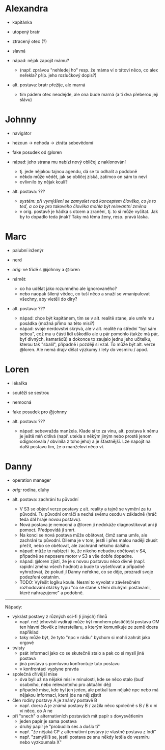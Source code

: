 # Alexandra

- kapitánka
- utopený bratr
- ztracený otec (?)
- slavná
- nápad: nějak zapojit mámu?
    - (např. zprávou "nehledej ho" resp. že máma ví o tátovi něco, co alex neřekla? příp. jeho rozlučkový dopis?)

- alt. postava: bratr přežije, ale marná
    - tím pádem otec neodejde, ale ona bude marná (a ti dva přeberou její slávu)

# Johnny

- navigátor
- hezoun → nehoda → ztráta sebevědomí
- fake posudek od @loren
- nápad: jeho strana mu nabízí nový obličej z naklonování
    - tj. jede nějakou tajnou agendu, dá se to odhalit a podobně
    - někdo může vědět, jak se obličej získá, zatímco on sám to neví
    - ovlivnilo by nějak kouli?

- alt. postava: ???
    - _systém: při vymýšlení se zamyslet nad konceptem člověka, co je to teď, a co by pro takového člověka mohla být relevantní změna_
    - v orig. postavě je hádka s otcem a zranění, tj. to si může vyčítat. Jak by to dopadlo teda jinak? Taky má téma ženy, resp. pravá láska.

# Marc

- palubní inženýr
- nerd
- _orig:_ ve třídě s @johnny a @loren
- námět:
    - co ho udělat jako rozumného ale ignorovaného?
    - nebo naopak šílený vědec, co tuší něco a snaží se vmanipulovat všechny, aby vletěli do díry?

- alt. postava: ???
    - nápad: chce být kapitánem, tím se v alt. realitě stane, ale umře mu posádka (možná přímo na této misi?)
    - nápad: svoje nerdovství skrývá, ale v alt. realitě na střední "byl sám sebou", což mu u části lidí uškodilo ale u pár pomohlo (takže má pár, byť divných, kamarádů) a dokonce to zaujalo jednu jeho učitelku, kterou tak "sbalil", případně i později si vzal. To může být alt. verze @loren. Ale nemá drajv dělat výzkumy / lety do vesmíru / apod.

# Loren

- lékařka
- soutěží se sestrou
- nemocná
- fake posudek pro @johnny

- alt. postava: ???
    - nápad: sebevražda manžela. Klade si to za vinu, alt. postava k němu je ještě míň citlivá (např. utekla s někým jiným nebo prostě jenom odignorovala / obvinila z toho jeho) a je šťastnější. Lze napojit na další postavu tím, že o manželovi něco ví.

# Danny

- operation manager
- _orig:_ rodina, dluhy

- alt. postava: zachrání tu původní
    - V S3 se objeví verze postavy z alt. reality a tajně se vymění za tu původní. Tu původní omráčí a nechá svému osodu v základně (hráč teda dál hraje novou postavu).
    - Nová postava je nemocná a @loren ji nedokáže diagnostikovat ani jí pomoct. Předpovídá jí smrt.
    - Na konci se nová postava může obětovat, čímž sama umře, ale zachrání tu původní. Dilema je v tom, jestli i přes malou naději zkusit přežít, nebo se obětovat, ale zachránit někoho dalšího.
    - nápad: může to nabízet i to, že nikoho nebudou obětovat v S4, případně se neposere motor v S3 a vše dobře dopadne.
    - nápad: @loren zjistí, že je s novou postavou něco divně (např. rapidní změna všech hodnot) a bude to vyšetřovat a případně vyhrožovat, že pokud jí Danny neřekne, co se děje, prozradí svoje podezření ostatním.
    - TODO: Vyřešit logiku koule. Nesmí to vyvolat v závěrečném rozhodování otázky typu "co se stane s těmi druhými postavami, které nahrazujeme" a podobně.





---

Nápady:
- vykrást postavy z různých sci-fi (i jiných) filmů
    - např. než jehovisti vydírají může být mnohem plastičtější postava OM ten hlavní člověk z interstellaru, s kterým komunikuje ze země dcera například
    - taky může být, že tyto "npc v rádiu" bychom si mohli zahrát jako orgové
- twisty
    - psát informaci jako co se skutečně stalo a pak co si myslí jiná postava
    - jiná postava s pomluvou konfrontuje tuto postavu
    - v konfrontaci vyplyne pravda
- společná dřívější mise
    - dva byli už na nějaké misi v minulosti, kde se něco stalo (buď osobního, nebo relevantního pro aktuální děj)
    - případně mise, kde byl jen jeden, ale potkal tam nějaké npc nebo má nějakou informaci, která jde na něj zjistit
- člen rodiny postavy A je známý postavě B
    - např. dcera A je známá postavy B / zažila něco společně s B / B o ní ví něco, co A ne
- při "snech" o alternativních postavách mít papír s dovysvětlením
    - jeden papír je sama postava
    - druhý papír je "probudila ses a došlo ti"
    - např. "že nějaká CP z alternativní postavy je vlastně postava z lodi"
    - např. "zamýšlíš se, jestli postava ze snu někdy letěla do vesmíru nebo vyzkoumala X"

